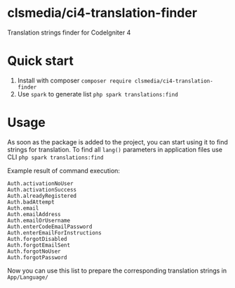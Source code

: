 # clsmedia/ci4-translation-finder
Translation strings finder for CodeIgniter 4

# Quick start
1. Install with composer 
`composer require clsmedia/ci4-translation-finder`
2. Use `spark` to generate list
`php spark translations:find`

# Usage
As soon as the package is added to the project, you can start using it to find strings for translation. To find all `lang()` parameters in application files use CLI `php spark translations:find`

Example result of command execution:

    Auth.activationNoUser
    Auth.activationSuccess
    Auth.alreadyRegistered
    Auth.badAttempt
    Auth.email
    Auth.emailAddress
    Auth.emailOrUsername
    Auth.enterCodeEmailPassword
    Auth.enterEmailForInstructions
    Auth.forgotDisabled
    Auth.forgotEmailSent
    Auth.forgotNoUser
    Auth.forgotPassword

Now you can use this list to prepare the corresponding translation strings in `App/Language/`
